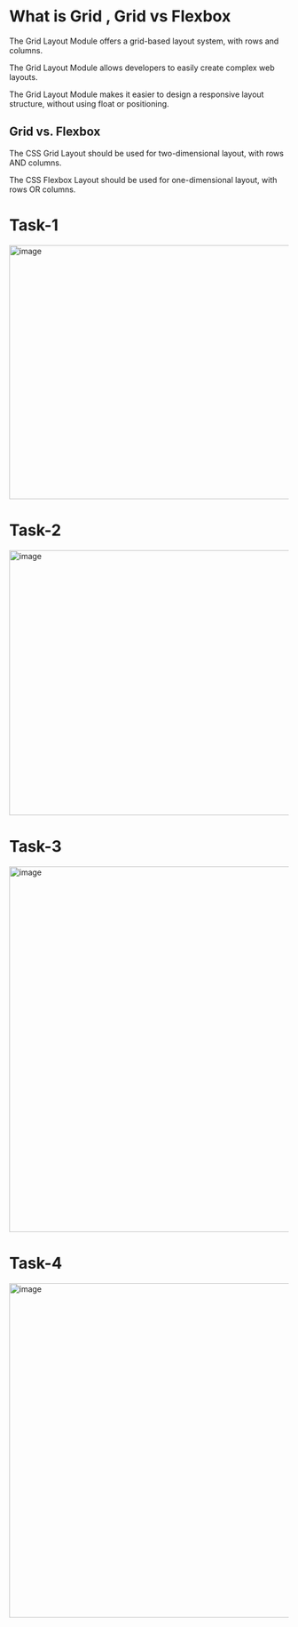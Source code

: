 # What is Grid , Grid vs Flexbox
The Grid Layout Module offers a grid-based layout system, with rows and columns.

The Grid Layout Module allows developers to easily create complex web layouts.

The Grid Layout Module makes it easier to design a responsive layout structure, without using float or positioning.

## Grid vs. Flexbox
The CSS Grid Layout should be used for two-dimensional layout, with rows AND columns.

The CSS Flexbox Layout should be used for one-dimensional layout, with rows OR columns.

# Task-1
<img width="844" height="457" alt="image" src="https://github.com/user-attachments/assets/e88090bf-55a3-4da9-84e6-721157f35bab" />

# Task-2
<img width="1673" height="477" alt="image" src="https://github.com/user-attachments/assets/9f12fe79-f81e-4565-b3a3-5775d0894f80" />

# Task-3
<img width="1715" height="658" alt="image" src="https://github.com/user-attachments/assets/3ed0d70b-a6bb-4d09-a9b1-900027017955" />

# Task-4
<img width="1761" height="602" alt="image" src="https://github.com/user-attachments/assets/a55f771f-5a8a-44bc-8fbf-9e53ce056b04" />

